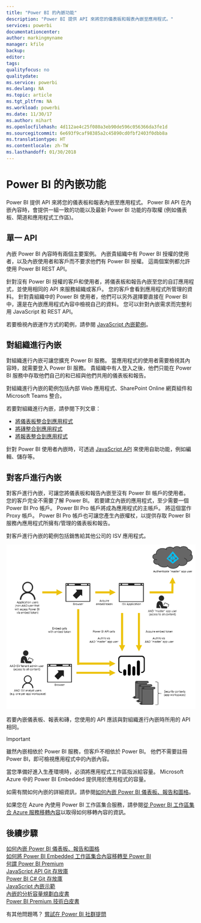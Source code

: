 ```yaml
---
title: "Power BI 的內嵌功能"
description: "Power BI 提供 API 來將您的儀表板和報表內嵌至應用程式。"
services: powerbi
documentationcenter: 
author: markingmyname
manager: kfile
backup: 
editor: 
tags: 
qualityfocus: no
qualitydate: 
ms.service: powerbi
ms.devlang: NA
ms.topic: article
ms.tgt_pltfrm: NA
ms.workload: powerbi
ms.date: 11/30/17
ms.author: mihart
ms.openlocfilehash: 4d112ae4c25f080a3eb90de596c056366da3fe1d
ms.sourcegitcommit: 6e693f9caf98385a2c45890cd0fbf2403f0dbb8a
ms.translationtype: HT
ms.contentlocale: zh-TW
ms.lasthandoff: 01/30/2018
---
```

# <a name="embedding-with-power-bi"></a>Power BI 的內嵌功能
Power BI 提供 API 來將您的儀表板和報表內嵌至應用程式。 Power BI API 在內嵌內容時，會提供一組一致的功能以及最新 Power BI 功能的存取權 (例如儀表板、閘道和應用程式工作區)。

## <a name="a-single-api"></a>單一 API
內嵌 Power BI 內容時有兩個主要案例。  內嵌貴組織中有 Power BI 授權的使用者，以及內嵌使用者和客戶而不要求他們有 Power BI 授權。 這兩個案例都允許使用 Power BI REST API。 

針對沒有 Power BI 授權的客戶和使用者，將儀表板和報告內嵌至您的自訂應用程式，並使用相同的 API 來服務組織或客戶。 您的客戶會看到應用程式所管理的資料。 針對貴組織中的 Power BI 使用者，他們可以另外選擇要直接在 Power BI 中，還是在內嵌應用程式內容中檢視自己的資料。 您可以針對內嵌需求而完整利用 JavaScript 和 REST API。

若要檢視內嵌運作方式的範例，請參閱 [JavaScript 內嵌範例](https://microsoft.github.io/PowerBI-JavaScript/demo/)。

## <a name="embedding-for-your-organization"></a>對組織進行內嵌
對組織進行內嵌可讓您擴充 Power BI 服務。 當應用程式的使用者需要檢視其內容時，就需要登入 Power BI 服務。 貴組織中有人登入之後，他們只能在 Power BI 服務中存取他們自己的和已經與他們共用的儀表板和報告。 

對組織進行內嵌的範例包括內部 Web 應用程式、SharePoint Online 網頁組件和 Microsoft Teams 整合。

若要對組織進行內嵌，請參閱下列文章：

* [將儀表板整合到應用程式](integrate-dashboard.md)
* [將磚整合到應用程式](integrate-tile.md)
* [將報表整合到應用程式](integrate-report.md)

針對 Power BI 使用者內嵌時，可透過 [JavaScript API](https://github.com/Microsoft/PowerBI-JavaScript) 來使用自助功能，例如編輯、儲存等。

## <a name="embedding-for-your-customers"></a>對客戶進行內嵌
對客戶進行內嵌，可讓您將儀表板和報告內嵌至沒有 Power BI 帳戶的使用者。 您的客戶完全不需要了解 Power BI。 若要建立內嵌的應用程式，至少需要一個 Power BI Pro 帳戶。 Power BI Pro 帳戶將成為應用程式的主帳戶。 將這個當作 Proxy 帳戶。 Power BI Pro 帳戶也可讓您產生內嵌權杖，以提供存取 Power BI 服務內應用程式所擁有/管理的儀表板和報告。 

對客戶進行內嵌的範例包括銷售給其他公司的 ISV 應用程式。

![對客戶進行內嵌的內嵌流程](media/embedding/powerbi-embed-flow.png)

若要內嵌儀表板、報表和磚，您使用的 API 應該與對組織進行內嵌時所用的 API 相同。

> [!IMPORTANT]
> 雖然內嵌相依於 Power BI 服務，但客戶不相依於 Power BI。 他們不需要註冊 Power BI，即可檢視應用程式中的內嵌內容。
> 
> 

當您準備好進入生產環境時，必須將應用程式工作區指派給容量。 Microsoft Azure 中的 Power BI Embedded 提供用於應用程式的容量。

如需有關如何內嵌的詳細資訊，請參閱[如何內嵌 Power BI 儀表板、報告和圖格](embedding-content.md)。

如果您在 Azure 內使用 Power BI 工作區集合服務，請參閱[從 Power BI 工作區集合 Azure 服務移轉內容](migrate-from-powerbi-embedded.md)以取得如何移轉內容的資訊。

## <a name="next-steps"></a>後續步驟
[如何內嵌 Power BI 儀表板、報告和圖格](embedding-content.md)  
[如何將 Power BI Embedded 工作區集合內容移轉至 Power BI](migrate-from-powerbi-embedded.md)  
[何謂 Power BI Premium](../service-premium.md)  
[JavaScript API Git 存放庫](https://github.com/Microsoft/PowerBI-JavaScript)  
[Power BI C# Git 存放庫](https://github.com/Microsoft/PowerBI-CSharp)  
[JavaScript 內嵌示範](https://microsoft.github.io/PowerBI-JavaScript/demo/)  
[內嵌的分析容量規劃白皮書](https://aka.ms/pbiewhitepaper)  
[Power BI Premium 技術白皮書](https://aka.ms/pbipremiumwhitepaper)  

有其他問題嗎？ [嘗試在 Power BI 社群提問](http://community.powerbi.com/)

